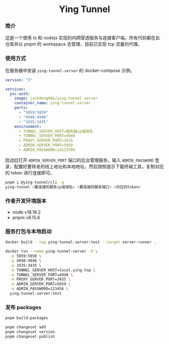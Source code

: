 <h1 align="center">Ying Tunnel</h1>

### 简介

这是一个使用 ts 和 nodejs 实现的内网穿透服务与连接客户端，所有代码都在此仓库并以 pnpm 的 workspace 去管理，目前已实现 tcp 流量的代理。

### 使用方式

在服务器中安装 `ying-tunnel-server` 的 docker-compose 示例。

```yml
version: "3"

services:
  yxc-auth:
    image: jackdeng666/ying-tunnel-server
    container_name: ying-tunnel-server
    ports:
      - "5859:5859"
      - "4948:4948"
      - "3435:3435"
    environment:
      - TUNNEL_SERVER_HOST=服务器ip或域名
      - TUNNEL_SERVER_PORT=4948
      - PROXY_SERVER_PORT=3435
      - ADMIN_SERVER_PORT=5859
      - ADMIN_PASSWORD=jd123789
```

启动后打开 `ADMIN_SERVER_PORT` 端口的后台管理服务，输入 `ADMIN_PASSWORD` 登录，配置好要转发的线上地址和本地地址，然后按照提示下载终端工具，复制对应的 token 进行连接即可。

```bash
pnpm i @ying-tunnel/cli -g
ying-tunnel <要连接的服务ip或域名> <要连接的服务端口> <对应的token>
```

### 作者开发环境版本

- node v18.18.2
- pnpm v8.15.6

### 服务打包与本地启动

```bash
docker build --tag ying-tunnel-server:test --target server-runner .
```

```bash
docker run --name ying-tunnel-server -d \
  -p 5859:5859 \
  -p 4948:4948 \
  -p 3435:3435 \
  -e TUNNEL_SERVER_HOST=local.ying.top \
  -e TUNNEL_SERVER_PORT=4948 \
  -e PROXY_SERVER_PORT=3435 \
  -e ADMIN_SERVER_PORT=5859 \
  -e ADMIN_PASSWORD=123456 \
  ying-tunnel-server:test
```

### 发布 packages

```bash
pnpm build:packages
```

```bash
pnpm changeset add
pnpm changeset version
pnpm changeset publish
```

